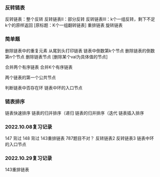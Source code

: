 ### 反转链表
反转链表：整个反转
反转链表II：部分反转
反转链表III：k个一组反转，剩下不足k个的原样返回 [原标题：K个一组翻转链表]
重排链表
旋转链表

### 简单题
删除链表中的重复元素
从尾到头打印链表
链表中倒数第k个节点
删除链表的倒数第n个节点
删除链表节点 [删除某个val为具体值的节点]

合并两个有序链表
合并K个有序链表

两个链表的第一个公共节点

判断链表中否存在环
链表中环的入口节点

### 链表排序
链表快速排序
链表的归并排序（递归
链表的归并排序（迭代
链表插入排序

### 2022.10.08复习记录
147 背过
148 背过
143重排链表
787题目不对？
反转链表2
反转链表3
链表中环的入口节点

### 2022.10.29复习记录
143重排链表

